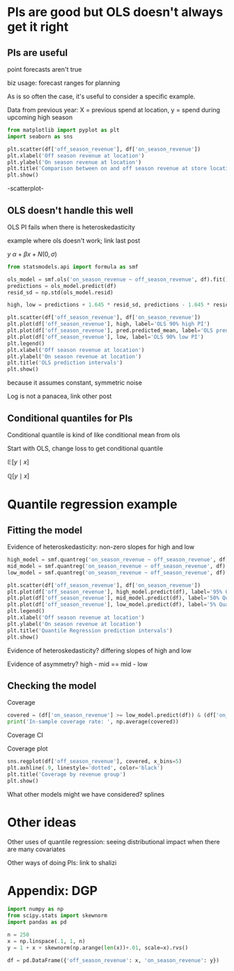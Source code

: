 # PIs are good but OLS doesn't always get it right

## PIs are useful

point forecasts aren't true

biz usage: forecast ranges for planning

As is so often the case, it's useful to consider a specific example.

Data from previous year:
X = previous spend at location, y = spend during upcoming high season

```python
from matplotlib import pyplot as plt
import seaborn as sns

plt.scatter(df['off_season_revenue'], df['on_season_revenue'])
plt.xlabel('Off season revenue at location')
plt.ylabel('On season revenue at location')
plt.title('Comparison between on and off season revenue at store locations')
plt.show()
```

-scatterplot-

## OLS doesn't handle this well

OLS PI fails when there is heteroskedasticity

example where ols doesn't work; link last post

$y ~ \alpha + \beta x + N(0, \sigma)$

```python
from statsmodels.api import formula as smf

ols_model = smf.ols('on_season_revenue ~ off_season_revenue', df).fit()
predictions = ols_model.predict(df)
resid_sd = np.std(ols_model.resid)

high, low = predictions + 1.645 * resid_sd, predictions - 1.645 * resid_sd

plt.scatter(df['off_season_revenue'], df['on_season_revenue'])
plt.plot(df['off_season_revenue'], high, label='OLS 90% high PI')
plt.plot(df['off_season_revenue'], pred.predicted_mean, label='OLS prediction')
plt.plot(df['off_season_revenue'], low, label='OLS 90% low PI')
plt.legend()
plt.xlabel('Off season revenue at location')
plt.ylabel('On season revenue at location')
plt.title('OLS prediction intervals')
plt.show()
```

because it assumes constant, symmetric noise

Log is not a panacea, link other post

## Conditional quantiles for PIs

Conditional quantile is kind of like conditional mean from ols

Start with OLS, change loss to get conditional quantile

$\mathbb{E}[y \mid x]$

$\mathbb{Q}[y \mid x]$

# Quantile regression example

## Fitting the model

Evidence of heteroskedasticity: non-zero slopes for high and low

```python
high_model = smf.quantreg('on_season_revenue ~ off_season_revenue', df).fit(q=.95)
mid_model = smf.quantreg('on_season_revenue ~ off_season_revenue', df).fit(q=.5)
low_model = smf.quantreg('on_season_revenue ~ off_season_revenue', df).fit(q=.05)

plt.scatter(df['off_season_revenue'], df['on_season_revenue'])
plt.plot(df['off_season_revenue'], high_model.predict(df), label='95% Quantile')
plt.plot(df['off_season_revenue'], mid_model.predict(df), label='50% Quantile (Median)')
plt.plot(df['off_season_revenue'], low_model.predict(df), label='5% Quantile')
plt.legend()
plt.xlabel('Off season revenue at location')
plt.ylabel('On season revenue at location')
plt.title('Quantile Regression prediction intervals')
plt.show()
```

Evidence of heteroskedasticity? differing slopes of high and low

Evidence of asymmetry? high - mid == mid - low

## Checking the model

Coverage

```python
covered = (df['on_season_revenue'] >= low_model.predict(df)) & (df['on_season_revenue'] <= high_model.predict(df))
print('In-sample coverage rate: ', np.average(covered))
```

Coverage CI

Coverage plot

```python
sns.regplot(df['off_season_revenue'], covered, x_bins=5)
plt.axhline(.9, linestyle='dotted', color='black')
plt.title('Coverage by revenue group')
plt.show()
```

What other models might we have considered? splines

# Other ideas

Other uses of quantile regression: seeing distributional impact when there are many covariates

Other ways of doing PIs: link to shalizi

# Appendix: DGP

```python
import numpy as np
from scipy.stats import skewnorm
import pandas as pd

n = 250
x = np.linspace(.1, 1, n)
y = 1 + x + skewnorm(np.arange(len(x))+.01, scale=x).rvs()

df = pd.DataFrame({'off_season_revenue': x, 'on_season_revenue': y})
```

